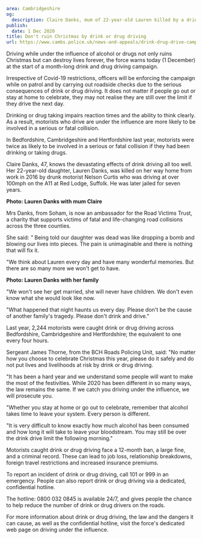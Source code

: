 ```yaml
area: Cambridgeshire
og:
  description: Claire Danks, mum of 22-year-old Lauren killed by a drink driver, is supporting our campaign
publish:
  date: 1 Dec 2020
title: Don't ruin Christmas by drink or drug driving
url: https://www.cambs.police.uk/news-and-appeals/drink-drug-drive-campaign-cambridgeshire-december-2020
```

Driving while under the influence of alcohol or drugs not only ruins Christmas but can destroy lives forever, the force warns today (1 December) at the start of a month-long drink and drug driving campaign.

Irrespective of Covid-19 restrictions, officers will be enforcing the campaign while on patrol and by carrying out roadside checks due to the serious consequences of drink or drug driving. It does not matter if people go out or stay at home to celebrate, they may not realise they are still over the limit if they drive the next day.

Drinking or drug taking impairs reaction times and the ability to think clearly. As a result, motorists who drive are under the influence are more likely to be involved in a serious or fatal collision.

In Bedfordshire, Cambridgeshire and Hertfordshire last year, motorists were twice as likely to be involved in a serious or fatal collision if they had been drinking or taking drugs.

Claire Danks, 47, knows the devastating effects of drink driving all too well. Her 22-year-old daughter, Lauren Danks, was killed on her way home from work in 2016 by drunk motorist Nelson Curtis who was driving at over 100mph on the A11 at Red Lodge, Suffolk. He was later jailed for seven years.

**Photo: Lauren Danks with mum Claire**

Mrs Danks, from Soham, is now an ambassador for the Road Victims Trust, a charity that supports victims of fatal and life-changing road collisions across the three counties.

She said: _"_ Being told our daughter was dead was like dropping a bomb and blowing our lives into pieces. The pain is unimaginable and there is nothing that will fix it.

"We think about Lauren every day and have many wonderful memories. But there are so many more we won't get to have.

**Photo: Lauren Danks with her family**

"We won't see her get married, she will never have children. We don't even know what she would look like now.

"What happened that night haunts us every day. Please don't be the cause of another family's tragedy. Please don't drink and drive."

Last year, 2,244 motorists were caught drink or drug driving across Bedfordshire, Cambridgeshire and Hertfordshire; the equivalent to one every four hours.

Sergeant James Thorne, from the BCH Roads Policing Unit, said: "No matter how you choose to celebrate Christmas this year, please do it safely and do not put lives and livelihoods at risk by drink or drug driving.

"It has been a hard year and we understand some people will want to make the most of the festivities. While 2020 has been different in so many ways, the law remains the same. If we catch you driving under the influence, we will prosecute you.

"Whether you stay at home or go out to celebrate, remember that alcohol takes time to leave your system. Every person is different.

"It is very difficult to know exactly how much alcohol has been consumed and how long it will take to leave your bloodstream. You may still be over the drink drive limit the following morning."

Motorists caught drink or drug driving face a 12-month ban, a large fine, and a criminal record. These can lead to job loss, relationship breakdowns, foreign travel restrictions and increased insurance premiums.

To report an incident of drink or drug driving, call 101 or 999 in an emergency. People can also report drink or drug driving via a dedicated, confidential hotline.

The hotline: 0800 032 0845 is available 24/7, and gives people the chance to help reduce the number of drink or drug drivers on the roads.

For more information about drink or drug driving, the law and the dangers it can cause, as well as the confidential hotline, visit the force's dedicated web page on driving under the influence.
